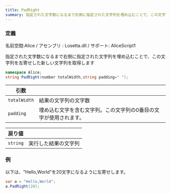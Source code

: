 ```yaml
---
title: PadRight
summary: 指定された文字数になるまで右側に指定された文字列を埋め込むことで、この文字列を左寄せした新しい文字列を取得します
---
```

### 定義
名前空間:Alice / アセンブリ : Losetta.dll / サポート: AliceScript1

指定された文字数になるまで右側に指定された文字列を埋め込むことで、この文字列を左寄せした新しい文字列を取得します

```cs title="AliceScript"
namespace Alice;
string PadRight(number totalWidth,string padding=" ");
```

|引数| |
|-|-|
|`totalWidth`|結果の文字列の文字数|
|`padding`|埋め込む文字を含む文字列。この文字列の0番目の文字が使用されます。|

|戻り値| |
|-|-|
|`string`|実行した結果の文字列|

### 例
以下は、"Hello,World"を20文字になるように左寄せします。

```cs title="AliceScript"
var a = "Hello,World";
a.PadRight(20);
```
